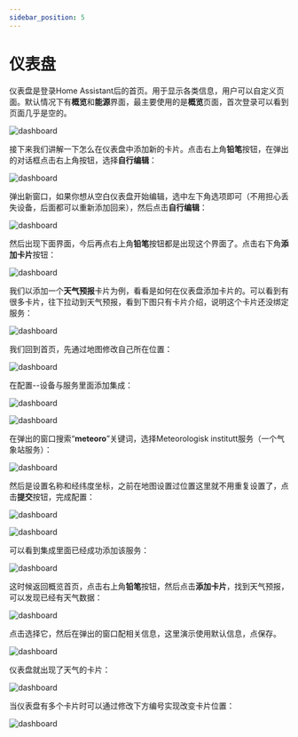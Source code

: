 ```yaml
---
sidebar_position: 5
---
```


# 仪表盘

仪表盘是登录Home Assistant后的首页。用于显示各类信息，用户可以自定义页面。默认情况下有**概览**和**能源**界面，最主要使用的是**概览**页面，首次登录可以看到页面几乎是空的。

![dashboard](./img/dashboard/dashboard1.png)

接下来我们讲解一下怎么在仪表盘中添加新的卡片。点击右上角**铅笔**按钮，在弹出的对话框点击右上角按钮，选择**自行编辑**：

![dashboard](./img/dashboard/dashboard2.png)

弹出新窗口，如果你想从空白仪表盘开始编辑，选中左下角选项即可（不用担心丢失设备，后面都可以重新添加回来），然后点击**自行编辑**：

![dashboard](./img/dashboard/dashboard3.png)

然后出现下面界面，今后再点右上角**铅笔**按钮都是出现这个界面了。点击右下角**添加卡片**按钮：

![dashboard](./img/dashboard/dashboard4.png)

我们以添加一个**天气预报**卡片为例，看看是如何在仪表盘添加卡片的。可以看到有很多卡片，往下拉动到天气预报，看到下图只有卡片介绍，说明这个卡片还没绑定服务：

![dashboard](./img/dashboard/dashboard5.png)

我们回到首页，先通过地图修改自己所在位置：

![dashboard](./img/dashboard/dashboard6.png)

在配置--设备与服务里面添加集成：

![dashboard](./img/dashboard/dashboard7.png)

![dashboard](./img/dashboard/dashboard8.png)

在弹出的窗口搜索“**meteoro**”关键词，选择Meteorologisk institutt服务（一个气象站服务）：

![dashboard](./img/dashboard/dashboard9.png)

然后是设置名称和经纬度坐标，之前在地图设置过位置这里就不用重复设置了，点击**提交**按钮，完成配置：

![dashboard](./img/dashboard/dashboard10.png)

![dashboard](./img/dashboard/dashboard11.png)

可以看到集成里面已经成功添加该服务：

![dashboard](./img/dashboard/dashboard12.png)

这时候返回概览首页，点击右上角**铅笔**按钮，然后点击**添加卡片**，找到天气预报，可以发现已经有天气数据：

![dashboard](./img/dashboard/dashboard13.png)

点击选择它，然后在弹出的窗口配相关信息，这里演示使用默认信息，点保存。

![dashboard](./img/dashboard/dashboard14.png)

仪表盘就出现了天气的卡片：

![dashboard](./img/dashboard/dashboard15.png)

当仪表盘有多个卡片时可以通过修改下方编号实现改变卡片位置：

![dashboard](./img/dashboard/dashboard16.png)



